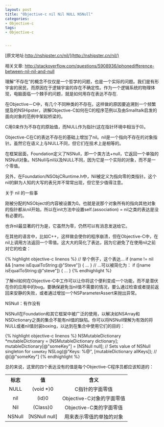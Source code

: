 ```yaml
---
layout: post
title: "Objective-c nil Nil NULL NSNull"
categories:
- Objective-c
tags:
- Objective-c


--- 
```

[原文地址:http://nshipster.cn/nil/](http://nshipster.cn/nil/)  

相关文章: <http://stackoverflow.com/questions/5908936/iphonedifference-between-nil-nil-and-null>  

理解“不存在”的概念不仅仅是一个哲学的问题，也是一个实际的问题。我们是有形宇宙的居民，而原因在于逻辑宇宙的存在不确定性。作为一个逻辑系统的物理体现，电脑面临一个棘手的问题，就是如何用存在表达不存在.

在Objective－C中，有几个不同种类的不存在。这样做的原因要追溯到一个频繁提及的NSHipster，讲解Objective-C如何在C的程序范例以及由Smalltalk启发的面向对象的范例中架起桥梁的。

C用0来作为不存在的原始值，而NULL作为指针(这在指针环境中相当于0)。

Objective-C在C的表达不存在的基础上增加了nil。nil是一个指向不存在的对象指针。虽然它在语义上与NULL不同，但它们在技术上是相等的。

在框架层面，Foundation定义了NSNull，即一个类方法+null，它返回一个单独的NSNull对象。NSNull与nil以及NULL不同，因为它是一个实际的对象，而不是一个零值。

另外，在Foundation/NSObjCRuntime.h中，Nil被定义为指向零的类指针。这个nil的鲜为人知的大写的表兄并不常常出现，但它至少值得注意。

关于 nil 的一些事

刚被分配的NSObject的内容被设置为0。也就是说那个对象所有的指向其他对象的指针都从nil开始，所以在init方法中设置self.(association) = nil之类的表达是没有必要的。

也许nil最显著的行为是，它虽然为零，仍然可以有消息发送给它。

在其他的语言中，比如C++，这样做会使你的程序崩溃，但在Objective-C中，在nil上调用方法返回一个零值。这大大的简化了表达，因为它避免了在使用nil之前对它的检查：

{% highlight objective-c linenos %}
// 举个例子，这个表达...
if (name != nil && [name isEqualToString:@"Steve"]) { ... }
// …可以被简化为：
if ([name isEqualToString:@"steve"]) { ... }
{% endhighlight %}

了解nil如何在Objective-C中工作可以让你将这个便利变成一个功能，而不是潜伏在你的应用中的bug。要确保避免当nil值不需要的情况，要么通过检查或者提前返回来安静的失败，或者通过增加一个NSParameterAssert来抛出异常。

NSNull：有作没有

NSNull在Foundation和其它框架中被广泛的使用，以解决如NSArray和NSDictionary之类的集合不能有nil值的缺陷。你可以将NSNull理解为有效的将NULL或者nil值封装boxing，以达到在集合中使用它们的目的：

{% highlight objective-c linenos %}
NSMutableDictionary *mutableDictionary = [NSMutableDictionary dictionary];
mutableDictionary[@"someKey"] = [NSNull null]; // Sets value of NSNull singleton for `someKey`
NSLog(@"Keys: %@", [mutableDictionary allKeys]); // @[@"someKey"]
{% endhighlight %}

总的来说，这里的四个表达没有的值是每个Objective-C程序员都应该知道的：
<table  width=600px>
	<tr>
		<th>标志</th>
		<th>值</th>
		<th>含义</th>
	</tr>
	<tr align='center'>
		<td>NULL</td>
		<td>(void *)0</td>
		<td>C指针的字面零值</td>
	</tr>
	<tr align='center'>
		<td>nil</td>
		<td>(id)0</td>
		<td>Objective-C对象的字面零值</td>
	</tr>
	<tr align='center'>
		<td>Nil</td>
		<td>(Class)0</td>
		<td>Objective-C类的字面零值</td>
	</tr>
	<tr align='center'>
		<td>NSNull</td>
		<td>[NSNull null]</td>
		<td>用来表示零值的单独的对象</td>
	</tr>		
</table>